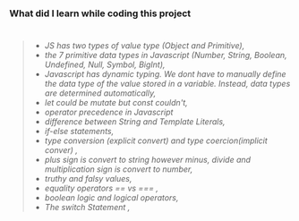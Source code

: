 ### What did I learn while coding this project

> #
>
> - _JS has two types of value type (Object and Primitive),_
> - _the 7 primitive data types in Javascript (Number, String, Boolean, Undefined, Null, Symbol, BigInt),_
> - _Javascript has dynamic typing. We dont have to manually define the data type of the value stored in a variable. Instead, data types are determined automatically,_
> - _let could be mutate but const couldn't,_
> - _operator precedence in Javascript_
> - _difference between String and Template Literals,_
> - _if-else statements,_
> - _type conversion (explicit convert) and type coercion(implicit conver) ,_
> - _plus sign is convert to string however minus, divide and multiplication sign is convert to number,_
> - _truthy and falsy values,_
> - _equality operators == vs === ,_
> - _boolean logic and logical operators,_
> - _The switch Statement ,_
>
> #
